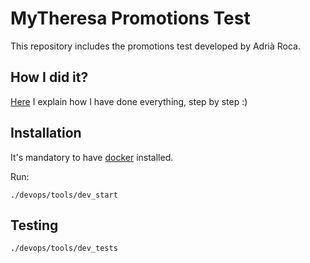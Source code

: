# MyTheresa Promotions Test

This repository includes the promotions test developed by Adrià Roca.

## How I did it?

[Here](HOWIDIDIT.md) I explain how I have done everything, step by step :)

## Installation

It's mandatory to have [docker](https://www.docker.com/) installed.

Run:

```shell
./devops/tools/dev_start
```

## Testing

```shell
./devops/tools/dev_tests
```
